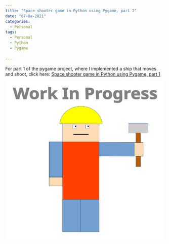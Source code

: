 ```yaml
---
title: "Space shooter game in Python using Pygame, part 2"
date: "07-0a-2021"
categories:
  - Personal
tags:
  - Personal
  - Python
  - Pygame

---
```

For part 1 of the pygame project, where I implemented a ship that moves and shoot, click here: <a href="https://khkhiu.github.io/personal/personal-python-pygame-1/">Space shooter game in Python using Pygame, part 1</a>  


![WIP](/assets/images/common/WIP.png)